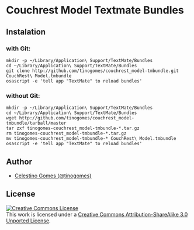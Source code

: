 # Couchrest Model Textmate Bundles

## Instalation

### with Git:

    mkdir -p ~/Library/Application\ Support/TextMate/Bundles
    cd ~/Library/Application\ Support/TextMate/Bundles
    git clone http://github.com/tinogomes/couchrest_model-tmbundle.git CouchRest\ Model.tmbundle
    osascript -e 'tell app "TextMate" to reload bundles'

### without Git:

    mkdir -p ~/Library/Application\ Support/TextMate/Bundles
    cd ~/Library/Application\ Support/TextMate/Bundles
    wget http://github.com/tinogomes/couchrest_model-tmbundle/tarball/master
    tar zxf tinogomes-couchrest_model-tmbundle-*.tar.gz
    rm tinogomes-couchrest_model-tmbundle-*.tar.gz
    mv tinogomes-couchrest_model-tmbundle-* CouchRest\ Model.tmbundle
    osascript -e 'tell app "TextMate" to reload bundles'

## Author

* [Celestino Gomes (@tinogomes)][tinogomes]

## License

[![Creative Commons License][cc-image]][cc]<br/>
This work is licensed under a [Creative Commons Attribution-ShareAlike 3.0 Unported License][cc].

[tinogomes]: http://github.com/tinogomes "Celestino Gomes (@tinogomes)"
[cc]: http://creativecommons.org/licenses/by-sa/3.0/ "Creative Commons License"
[cc-image]: http://i.creativecommons.org/l/by-sa/3.0/80x15.png
